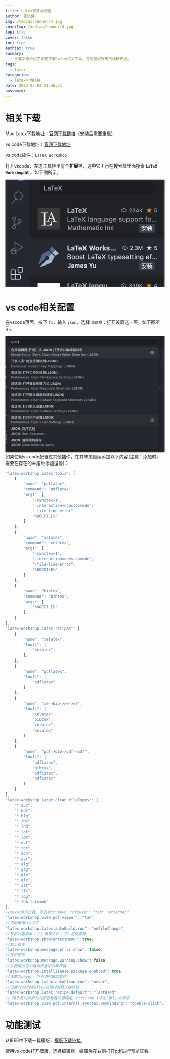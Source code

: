 ```yaml
---
title: Latex安装与配置
author: 张凯博
img: /medias/banner/4.jpg
coverImg: /medias/banner/4.jpg
top: true
cover: false
toc: true
mathjax: true
summary:
  - 此篇文章介绍了如何下载latex相关工具，并配置好好用的编辑环境。
tags:
  - latex
categories:
  - latex环境搭建
date: 2023-05-03 21:56:24
password:
---
```

# 相关下载

Mac Latex下载地址：[官网下载链接](https://tug.org/mactex/mactex-download.html)（安装后需要重启）

vs code下载地址：[官网下载地址](https://code.visualstudio.com/Download)

vs code插件：`LaTeX Workshop`

打开vscode，左边工具栏里有个**扩展**栏，选中它！再在搜索框里面搜索 **`LaTeX Workshop`lat** ，如下图所示。

![1683122862850](Latex安装与配置/1683122862850.png)

# vs code相关配置

在vscode页面，按下 `f1`，输入 `json`，选择 `首选项`：打开设置这一项，如下图所示。

![1683123138836](Latex安装与配置/1683123138836.png)
如果使用vs code配置过其他插件，在其末尾继续添加以下内容(注意：添加时，需要在存在的末尾处添加逗号)：

```js
"latex-workshop.latex.tools": [
    {
        "name": "pdflatex",
        "command": "pdflatex",
        "args": [
            "-synctex=1",
            "-interaction=nonstopmode",
            "-file-line-error",
            "%DOCFILE%"
        ]
    },
    {
        "name": "xelatex",
        "command": "xelatex",
        "args": [
            "-synctex=1",
            "-interaction=nonstopmode",
            "-file-line-error",
            "%DOCFILE%"
        ]
    },
    {
        "name": "bibtex",
        "command": "bibtex",
        "args": [
            "%DOCFILE%"
        ]
    }
],
"latex-workshop.latex.recipes": [
    {
        "name": "xelatex",
        "tools": [
            "xelatex"
        ],
    },
    {
        "name": "pdflatex",
        "tools": [
            "pdflatex"
        ]
    },
    {
        "name": "xe->bib->xe->xe",
        "tools": [
            "xelatex",
            "bibtex",
            "xelatex",
            "xelatex"
        ]
    },
    {
        "name": "pdf->bib->pdf->pdf",
        "tools": [
            "pdflatex",
            "bibtex",
            "pdflatex",
            "pdflatex"
        ]
    }
],
"latex-workshop.latex.clean.fileTypes": [
    "*.aux",
    "*.bbl",
    "*.blg",
    "*.idx",
    "*.ind",
    "*.lof",
    "*.lot",
    "*.out",
    "*.toc",
    "*.acn",
    "*.acr",
    "*.alg",
    "*.glg",
    "*.glo",
    "*.gls",
    "*.ist",
    "*.fls",
    "*.log",
    "*.fdb_latexmk"
],
//tex文件浏览器，可选项为"none" "browser" "tab" "external"
"latex-workshop.view.pdf.viewer": "tab",
//自动编译tex文件
"latex-workshop.latex.autoBuild.run": "onFileChange",
//显示内容菜单：（1）编译文件；（2）定位游标
"latex-workshop.showContextMenu": true,
//显示错误
"latex-workshop.message.error.show": false,
//显示警告
"latex-workshop.message.warning.show": false,
//从使用的包中自动补全命令和环境
"latex-workshop.intellisense.package.enabled": true,
//设置为never，为不清除辅助文件
"latex-workshop.latex.autoClean.run": "never",
//设置vscode编译tex文档时的默认编译链
"latex-workshop.latex.recipe.default": "lastUsed",
// 用于反向同步的内部查看器的键绑定。ctrl/cmd +点击(默认)或双击
"latex-workshop.view.pdf.internal.synctex.keybinding": "double-click",
```

# 功能测试

从IEEE中下载一篇模版，[模版下载链接](https://template-selector.ieee.org/secure/templateSelector/downloadTemplate?publicationTypeId=2&titleId=163&articleId=3&fileId=297)。

使用vs code打开模版，选择编辑器，编辑后在右侧打开pdf进行预览查看。
